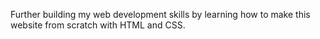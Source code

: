 Further building my web development skills by learning how to make this website from scratch with HTML and CSS.
